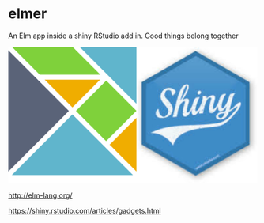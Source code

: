 # elmer
An Elm app inside a shiny RStudio add in. Good things belong together

![Elm and Shiny logos](elmShiny.svg "The logos for Elm and Shiny")

http://elm-lang.org/

https://shiny.rstudio.com/articles/gadgets.html


